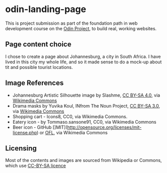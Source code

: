 # odin-landing-page

This is project submission as part of the foundation path in web development course on the [Odin Project](http://www.theodinproject.com), to build real, working websites.


## Page content choice

I chose to create a page about Johannesburg, a city in South Africa. I have lived in this city my whole life, and so it made sense to do a mock-up about tit and possible tourist locations. 

## Image References
- Johannesburg Artistic Silhouette image by Slashme, [CC BY-SA 4.0](https://creativecommons.org/licenses/by-sa/4.0), via [Wikimedia Commons](https://commons.wikimedia.org) 
- Drama masks by Yuvika Koul, INfrom The Noun Project, [CC BY-SA 3.0](https://creativecommons.org/licenses/by-sa/3.0), via [Wikimedia Commons](https://commons.wikimedia.org)
- Shopping cart - Icons8, CC0, via Wikimedia Commons.
- Eatery icon - by Tommaso.sansone91, CC0, via Wikimedia Commons
- Beer icon - GitHub []MIT](http://opensource.org/licenses/mit-license.php) or [OFL](http://scripts.sil.org/cms/scripts/page.php?item_id=OFL_web), via Wikimedia Commons

## Licensing

Most of the contents and images are sourced from Wikipedia or Commons, which use [CC-BY-SA licence](https://creativecommons.org/licenses/by-sa/4.0/)
